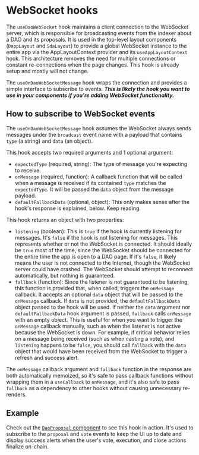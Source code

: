 # WebSocket hooks

The `useDaoWebSocket` hook maintains a client connection to the WebSocket
server, which is responsible for broadcasting events from the indexer about a
DAO and its proposals. It is used in the top-level layout components
(`DappLayout` and `SdaLayout`) to provide a global WebSocket instance to the
entire app via the AppLayoutContext provider and its `useAppLayoutContext` hook.
This architecture removes the need for multiple connections or constant
re-connections when the page changes. This hook is already setup and mostly will
not change.

The `useOnDaoWebSocketMessage` hook wraps the connection and provides a simple
interface to subscribe to events. **_This is likely the hook you want to use in
your components if you're adding WebSocket functionality._**

## How to subscribe to WebSocket events

The `useOnDaoWebSocketMessage` hook assumes the WebSocket always sends messages
under the `broadcast` event name with a payload that contains `type` (a string)
and `data` (an object).

This hook accepts two required arguments and 1 optional argument:

- `expectedType` (required, string): The type of message you're expecting to
  receive.
- `onMessage` (required, function): A callback function that will be called when
  a message is received if its contained `type` matches the `expectedType`. It
  will be passed the `data` object from the message payload.
- `defaultFallbackData` (optional, object): This only makes sense after the
  hook's response is explained, below. Keep reading.

This hook returns an object with two properties:

- `listening` (boolean): This is `true` if the hook is currently listening for
  messages. It's `false` if the hook is not listening for messages. This
  represents whether or not the WebSocket is connected. It should ideally be
  `true` most of the time, since the WebSocket should be connected for the
  entire time the app is open to a DAO page. If it's `false`, it likely means
  the user is not connected to the Internet, though the WebSocket server could
  have crashed. The WebSocket should attempt to reconnect automatically, but
  nothing is guaranteed.
- `fallback` (function): Since the listener is not guaranteed to be listening,
  this function is provided that, when called, triggers the `onMessage`
  callback. It accepts an optional `data` object that will be passed to the
  `onMessage` callback. If `data` is not provided, the `defaultFallbackData`
  object passed to the hook will be used. If neither the `data` argument nor
  `defaultFallbackData` hook argument is passed, `fallback` calls `onMessage`
  with an empty object. This is useful for when you want to trigger the
  `onMessage` callback manually, such as when the listener is not active because
  the WebSocket is down. For example, if critical behavior relies on a message
  being received (such as when casting a vote), and `listening` happens to be
  `false`, you should call `fallback` with the `data` object that would have
  been received from the WebSocket to trigger a refresh and success alert.

The `onMessage` callback argument and `fallback` function in the response are
both automatically memoized, so it's safe to pass callback functions without
wrapping them in a `useCallback` to `onMessage`, and it's also safe to pass
`fallback` as a dependency to other hooks without causing unnecessary
re-renders.

## Example

Check out the [`DaoProposal` component](../components/dao/DaoProposal.tsx) to
see this hook in action. It's used to subscribe to the `proposal` and `vote`
events to keep the UI up to date and display success alerts when the user's
vote, execution, and close actions finalize on-chain.

